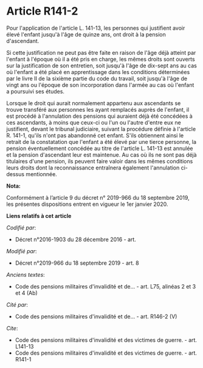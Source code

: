 # Article R141-2

Pour l'application de l'article L. 141-13, les personnes qui justifient avoir élevé l'enfant jusqu'à l'âge de quinze ans, ont
droit à la pension d'ascendant. 

Si cette justification ne peut pas être faite en raison de l'âge déjà atteint par l'enfant à l'époque où il a été pris en
charge, les mêmes droits sont ouverts sur la justification de son entretien, soit jusqu'à l'âge de dix-sept ans au cas où
l'enfant a été placé en apprentissage dans les conditions déterminées par le livre II de la sixième partie du code du
travail, soit jusqu'à l'âge de vingt ans ou l'époque de son incorporation dans l'armée au cas où l'enfant a poursuivi ses
études. 

Lorsque le droit qui aurait normalement appartenu aux ascendants se trouve transféré aux personnes les ayant remplacés auprès
de l'enfant, il est procédé à l'annulation des pensions qui auraient déjà été concédées à ces ascendants, à moins que ceux-ci
ou l'un ou l'autre d'entre eux ne justifient, devant le   tribunal judiciaire, suivant la procédure définie à l'article R.
141-1, qu'ils n'ont pas abandonné cet enfant. S'ils obtiennent ainsi le retrait de la constatation que l'enfant a été élevé
par une tierce personne, la pension éventuellement concédée au titre de l'article L. 141-13 est annulée et la pension
d'ascendant leur est maintenue. Au cas où ils ne sont pas déjà titulaires d'une pension, ils peuvent faire valoir dans les
mêmes conditions leurs droits dont la reconnaissance entraînera également l'annulation ci-dessus mentionnée.

**Nota:**

Conformément à l’article 9 du décret n° 2019-966 du 18 septembre 2019, les présentes dispositions entrent en vigueur le 1er
janvier 2020.

**Liens relatifs à cet article**

_Codifié par_:

  - Décret n°2016-1903 du 28 décembre 2016 - art.

_Modifié par_:

  - Décret n°2019-966 du 18 septembre 2019 - art. 8

_Anciens textes_:

  - Code des pensions militaires d'invalidité et de... - art. L75, alinéas 2 et 3 et 4 (Ab)

_Cité par_:

  - Code des pensions militaires d'invalidité et de... - art. R146-2 (V)

_Cite_:

  - Code des pensions militaires d'invalidité et des victimes de guerre. - art. L141-13
  - Code des pensions militaires d'invalidité et des victimes de guerre. - art. R141-1
